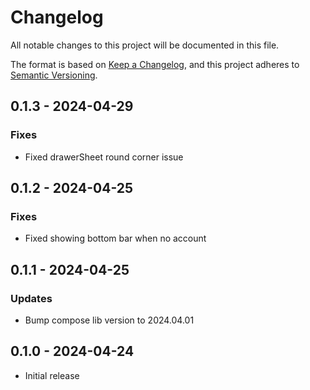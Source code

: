 # Changelog

All notable changes to this project will be documented in this file.

The format is based on [Keep a Changelog](https://keepachangelog.com/en/1.0.0/),
and this project adheres to [Semantic Versioning](https://semver.org/spec/v2.0.0.html).

## 0.1.3 - 2024-04-29

### Fixes

- Fixed drawerSheet round corner issue

## 0.1.2 - 2024-04-25

### Fixes

- Fixed showing bottom bar when no account

## 0.1.1 - 2024-04-25

### Updates

- Bump compose lib version to 2024.04.01

## 0.1.0 - 2024-04-24

- Initial release